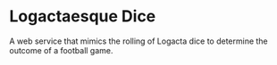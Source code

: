 # Logactaesque Dice
A web service that mimics the rolling of Logacta dice to determine the outcome of a football game.